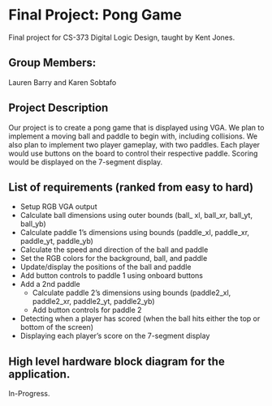 # Final Project: Pong Game

Final project for CS-373 Digital Logic Design, taught by Kent Jones.

##  Group Members: 
Lauren Barry and Karen Sobtafo

## Project Description
Our project is to create a pong game that is displayed using VGA. We plan to implement a moving ball and paddle to begin with, including collisions. We also plan to implement two player gameplay, with two paddles. Each player would use buttons on the board to control their respective paddle. Scoring would be displayed on the 7-segment display.  

## List of requirements (ranked from easy to hard)
* Setup RGB VGA output 
* Calculate ball dimensions using outer bounds (ball_ xl, ball_xr, ball_yt, ball_yb) 
* Calculate paddle 1’s dimensions using bounds (paddle_xl, paddle_xr, paddle_yt, paddle_yb)
* Calculate the speed and direction of the ball and paddle
* Set the RGB colors for the background, ball, and paddle 
* Update/display the positions of the ball and paddle 
* Add button controls to paddle 1 using onboard buttons 
* Add a 2nd paddle 
    * Calculate paddle 2’s dimensions using bounds (paddle2_xl, paddle2_xr, paddle2_yt, paddle2_yb) 
    * Add button controls for paddle 2 
* Detecting when a player has scored (when the ball hits either the top or bottom of the screen) 
* Displaying each player’s score on the 7-segment display 

## High level hardware block diagram for the application. 
In-Progress.
